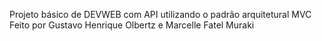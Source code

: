 Projeto básico de DEVWEB com API utilizando o padrão arquitetural MVC
Feito por Gustavo Henrique Olbertz e Marcelle Fatel Muraki
